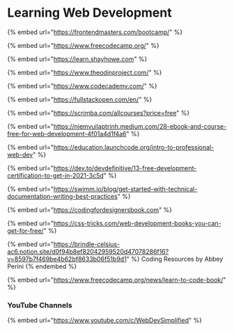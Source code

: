 # Learning Web Development

{% embed url="https://frontendmasters.com/bootcamp/" %}

{% embed url="https://www.freecodecamp.org/" %}

{% embed url="https://learn.shayhowe.com" %}

{% embed url="https://www.theodinproject.com/" %}

{% embed url="https://www.codecademy.com/" %}

{% embed url="https://fullstackopen.com/en/" %}

{% embed url="https://scrimba.com/allcourses?price=free" %}

{% embed url="https://niemvuilaptrinh.medium.com/28-ebook-and-course-free-for-web-development-4f01a4d1f4a6" %}

{% embed url="https://education.launchcode.org/intro-to-professional-web-dev" %}

{% embed url="https://dev.to/devdefinitive/13-free-development-certification-to-get-in-2021-3c5d" %}

{% embed url="https://swimm.io/blog/get-started-with-technical-documentation-writing-best-practices" %}

{% embed url="https://codingfordesignersbook.com" %}

{% embed url="https://css-tricks.com/web-development-books-you-can-get-for-free/" %}

{% embed url="https://brindle-celsius-ac6.notion.site/d0f94b8ef82042959520d47078286f16?v=8597b7f469be4b62bf8633b06f51b9d1" %}
Coding Resources by Abbey Perini
{% endembed %}

{% embed url="https://www.freecodecamp.org/news/learn-to-code-book/" %}

### YouTube Channels

{% embed url="https://www.youtube.com/c/WebDevSimplified" %}
